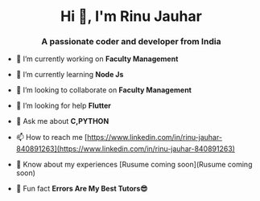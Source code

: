 
<h1 align="center">Hi 👋, I'm Rinu Jauhar</h1>
<h3 align="center">A passionate coder and developer from India</h3>

- 🔭 I’m currently working on **Faculty Management**

- 🌱 I’m currently learning **Node Js**

- 👯 I’m looking to collaborate on **Faculty Management**

- 🤝 I’m looking for help **Flutter**

- 💬 Ask me about **C,PYTHON**

- 📫 How to reach me  [https://www.linkedin.com/in/rinu-jauhar-840891263](https://www.linkedin.com/in/rinu-jauhar-840891263)

- 📄 Know about my experiences [Rusume coming soon](Rusume coming soon)

- 🤯 Fun fact **Errors Are My Best Tutors😎**


